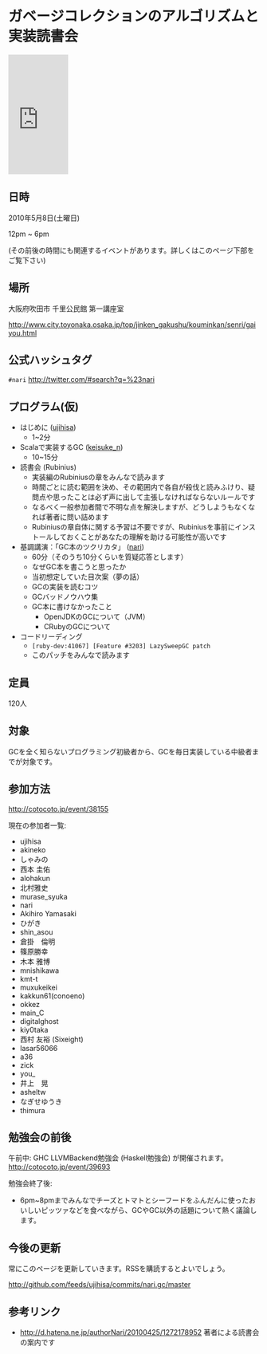 # ガベージコレクションのアルゴリズムと実装読書会

<iframe src="http://rcm-jp.amazon.co.jp/e/cm?lt1=_blank&bc1=000000&IS2=1&bg1=FFFFFF&fc1=000000&lc1=0000FF&t=2007-01-22&o=9&p=8&l=as1&m=amazon&f=ifr&md=1X69VDGQCMF7Z30FM082&asins=4798025623" style="width:120px;height:240px;" scrolling="no" marginwidth="0" marginheight="0" frameborder="0"></iframe>

## 日時

2010年5月8日(土曜日)

12pm ~ 6pm

(その前後の時間にも関連するイベントがあります。詳しくはこのページ下部をご覧下さい)

## 場所

大阪府吹田市 千里公民館 第一講座室

<http://www.city.toyonaka.osaka.jp/top/jinken_gakushu/kouminkan/senri/gaiyou.html>

## 公式ハッシュタグ

`#nari`
<http://twitter.com/#search?q=%23nari>

## プログラム(仮)

* はじめに ([ujihisa](http://twitter.com/ujm))
    * 1~2分
* Scalaで実装するGC ([keisuke\_n](http://twitter.com/keisuke_n))
    * 10~15分
* 読書会 (Rubinius)
    * 実装編のRubiniusの章をみんなで読みます
    * 時間ごとに読む範囲を決め、その範囲内で各自が殺伐と読みふけり、疑問点や思ったことは必ず声に出して主張しなければならないルールです
    * なるべく一般参加者間で不明な点を解決しますが、どうしようもなくなれば著者に問い詰めます
    * Rubiniusの章自体に関する予習は不要ですが、Rubiniusを事前にインストールしておくことがあなたの理解を助ける可能性が高いです
* 基調講演：「GC本のツクリカタ」 ([nari](http://twitter.com/nari3))
    * 60分（そのうち10分くらいを質疑応答とします）
    * なぜGC本を書こうと思ったか
    * 当初想定していた目次案（夢の話）
    * GCの実装を読むコツ
    * GCバッドノウハウ集
    * GC本に書けなかったこと
      * OpenJDKのGCについて（JVM）
      * CRubyのGCについて
* コードリーディング
    * `[ruby-dev:41067] [Feature #3203] LazySweepGC patch`
    * このパッチをみんなで読みます

## 定員

120人

## 対象

GCを全く知らないプログラミング初級者から、GCを毎日実装している中級者までが対象です。

## 参加方法

<http://cotocoto.jp/event/38155>

現在の参加者一覧:

* ujihisa
* akineko
* しゃみの
* 西本 圭佑
* alohakun
* 北村雅史
* murase\_syuka
* nari
* Akihiro Yamasaki
* ひがき
* shin\_asou
* 倉掛　倫明
* 篠原勝幸
* 木本 雅博
* mnishikawa
* kmt-t
* muxukeikei
* kakkun61(conoeno)
* okkez
* main\_C
* digitalghost
* kiy0taka
* 西村 友裕 (Sixeight)
* lasar56066
* a36
* zick
* you\_
* 井上　晃
* asheltw
* なぎせゆうき
* thimura

## 勉強会の前後

午前中: GHC LLVMBackend勉強会 (Haskell勉強会) が開催されます。 <http://cotocoto.jp/event/39693>

勉強会終了後:

* 6pm~8pmまでみんなでチーズとトマトとシーフードをふんだんに使ったおいしいピッツァなどを食べながら、GCやGC以外の話題について熱く議論します。

## 今後の更新

常にこのページを更新していきます。RSSを購読するとよいでしょう。

<http://github.com/feeds/ujihisa/commits/nari.gc/master>

## 参考リンク

* <http://d.hatena.ne.jp/authorNari/20100425/1272178952> 著者による読書会の案内です
